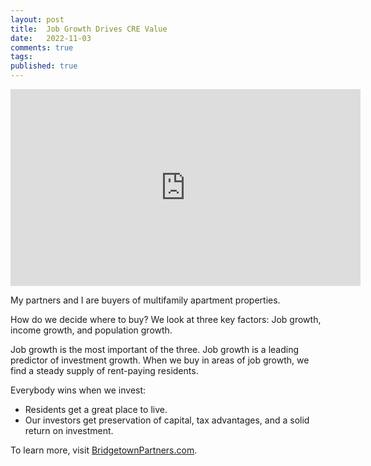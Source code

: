 ```yaml
---
layout: post
title:  Job Growth Drives CRE Value
date:   2022-11-03
comments: true
tags: 
published: true
---
```

<iframe width="560" height="315" src="https://www.youtube.com/embed/4_pJuRuiX6k" title="YouTube video player" frameborder="0" allow="accelerometer; autoplay; clipboard-write; encrypted-media; gyroscope; picture-in-picture" allowfullscreen></iframe>

My partners and I are buyers of multifamily apartment properties.

How do we decide where to buy? We look at three key factors: Job growth, income growth, and population growth.

<!--more-->

Job growth is the most important of the three. Job growth is a leading predictor of  investment growth. When we buy in areas of job growth, we find a steady supply of rent-paying residents. 

Everybody wins when we invest:

* Residents get a great place to live.
* Our investors get preservation of capital, tax advantages, and a solid return on investment.

To learn more, visit [BridgetownPartners.com](https://BridgetownPartners.com).
 
